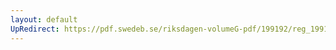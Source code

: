```yaml
---
layout: default
UpRedirect: https://pdf.swedeb.se/riksdagen-volumeG-pdf/199192/reg_199192/reg_199192_0781.pdf
---
```

